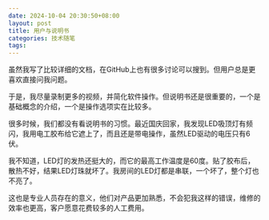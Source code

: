 ```yaml
---
date: 2024-10-04 20:30:50+08:00
layout: post
title: 用户与说明书
categories: 技术随笔
tags: 
---
```


虽然我写了比较详细的文档，在GitHub上也有很多讨论可以搜到。但用户总是更喜欢直接问我问题。

于是，我尽量录制更多的视频，并简化软件操作。但说明书还是很重要的，一个是基础概念的介绍，一个是操作选项实在比较多。

很多时候，我们都没有看说明书的习惯。最近国庆回家，我发现LED吸顶灯有频闪，我用电工胶布给它遮上了，而且还是带电操作，虽然LED驱动的电压只有6伏。

我不知道，LED灯的发热还挺大的，而它的最高工作温度是60度。贴了胶布后，散热不好，结果LED灯珠就坏了。我房间的LED灯都是串联，一个坏了，整个灯也不亮了。

这也是专业人员存在的意义，他们对产品更加熟悉，不会犯我这样的错误，维修的效率也更高，客户愿意花费较多的人工费用。







